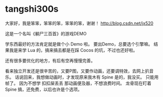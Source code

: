 # tangshi300s

大家好，我是笨笨，笨笨的笨，笨笨的笨，谢谢！
http://blog.csdn.net/jx520

这是一个名叫《躺尸三百首》的游戏DEMO

学东西最好的方法肯定就是做个小 Demo 啦。
要出Demo，总要选个引擎嘛。
结果我是来学 Lua 的，搞来搞去都是在踩 Cocos 的坑，不过也还好啦。

还有很多要优化的地方，有后有空再慢慢完善。

看来独立开发还是很辛苦的，又要P图，又要作动画，还要调特效，去网上扒音乐。
话说回来，我想做动画时，才发现原来我木有 Spine 是的，我没买。 只能用帧了。
因为不想学 扣扣屎丢丢 那动画便及器，不想浪费时间。
龙骨现在盯着 Spine 搞，还免费，以后也许是个选项。
